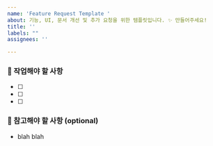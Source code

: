 ```yaml
---
name: 'Feature Request Template '
about: 기능, UI, 문서 개선 및 추가 요청을 위한 템플릿입니다. ✨ 만들어주세요!
title: ''
labels: ""
assignees: ''

---
```


### 📃 작업해야 할 사항
- [ ]
- [ ]
- [ ]

### 🧩 참고해야 할 사항 (optional)
- blah blah
